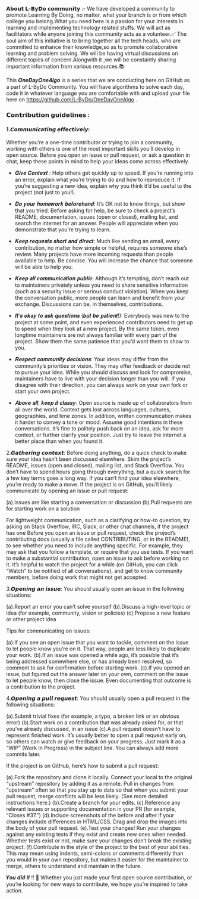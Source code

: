𝗔𝗯𝗼𝘂𝘁 𝗟-𝗕𝘆𝗗𝗼 𝗰𝗼𝗺𝗺𝘂𝗻𝗶𝘁𝘆  :-
We  have developed a community to promote Learning By Doing, no matter, what your branch is or from which college you belong.What you need here is a passion for your interests in learning and implementing technology related stuffs.
We will act as facilitators while anyone joining this community acts as a volunteer.✅
The soul aim of this initiative is to bring together all the tech heads, who are committed to enhance their knowledge,so as to promote collaborative learning and problem solving. We will be having virtual discussions on different topics of concern.Alongwith it ,we will be constantly sharing important information from various resources.📚 

 

This 𝑶𝒏𝒆𝑫𝒂𝒚𝑶𝒏𝒆𝑨𝒍𝒈𝒐 is a series that we are conducting here on GitHub as a part of L-ByDo Community.  You will have algorithms to solve each day, code it in whatever language you are comfortable with and upload your file here on https://github.com/L-ByDo/OneDayOneAlgo .


### 𝗖𝗼𝗻𝘁𝗿𝗶𝗯𝘂𝘁𝗶𝗼𝗻 𝗴𝘂𝗶𝗱𝗲𝗹𝗶𝗻𝗲𝘀 :

#### 1.𝘾𝙤𝙢𝙢𝙪𝙣𝙞𝙘𝙖𝙩𝙞𝙣𝙜 𝙚𝙛𝙛𝙚𝙘𝙩𝙞𝙫𝙚𝙡𝙮:  
Whether you’re a one-time contributor or trying to join a community, working with others is one of the most important skills you’ll develop in open source.
Before you open an issue or pull request, or ask a question in chat, keep these points in mind to help your ideas come across effectively.

 - 𝑮𝒊𝒗𝒆 𝑪𝒐𝒏𝒕𝒆𝒙𝒕 : Help others get quickly up to speed. If you’re running into an error, explain what you’re trying to do and how to reproduce it. If you’re suggesting a new idea, explain why you think it’d be useful to the project (not just to you!).

 - 𝑫𝒐 𝒚𝒐𝒖𝒓 𝒉𝒐𝒎𝒆𝒘𝒐𝒓𝒌 𝒃𝒆𝒇𝒐𝒓𝒆𝒉𝒂𝒏𝒅: It’s OK not to know things, but show that you tried. Before asking for help, be sure to check a project’s README, documentation, issues (open or closed), mailing list, and search the internet for an answer. People will appreciate when you demonstrate that you’re trying to learn.

 - 𝑲𝒆𝒆𝒑 𝒓𝒆𝒒𝒖𝒆𝒔𝒕𝒔 𝒔𝒉𝒐𝒓𝒕 𝒂𝒏𝒅 𝒅𝒊𝒓𝒆𝒄𝒕: Much like sending an email, every contribution, no matter how simple or helpful, requires someone else’s review. Many projects have more incoming requests than people available to help. Be concise. You will increase the chance that someone will be able to help you.

 - 𝑲𝒆𝒆𝒑 𝒂𝒍𝒍 𝒄𝒐𝒎𝒎𝒖𝒏𝒊𝒄𝒂𝒕𝒊𝒐𝒏 𝒑𝒖𝒃𝒍𝒊𝒄: Although it’s tempting, don’t reach out to maintainers privately unless you need to share sensitive information (such as a security issue or serious conduct violation). When you keep the conversation public, more people can learn and benefit from your exchange. Discussions can be, in themselves, contributions.

 - 𝑰𝒕’𝒔 𝒐𝒌𝒂𝒚 𝒕𝒐 𝒂𝒔𝒌 𝒒𝒖𝒆𝒔𝒕𝒊𝒐𝒏𝒔 (𝒃𝒖𝒕 𝒃𝒆 𝒑𝒂𝒕𝒊𝒆𝒏𝒕!): Everybody was new to the project at some point, and even experienced contributors need to get up to speed when they look at a new project. By the same token, even longtime maintainers are not always familiar with every part of the project. Show them the same patience that you’d want them to show to you.

 - 𝑹𝒆𝒔𝒑𝒆𝒄𝒕 𝒄𝒐𝒎𝒎𝒖𝒏𝒊𝒕𝒚 𝒅𝒆𝒄𝒊𝒔𝒊𝒐𝒏𝒔: Your ideas may differ from the community’s priorities or vision. They may offer feedback or decide not to pursue your idea. While you should discuss and look for compromise, maintainers have to live with your decision longer than you will. If you disagree with their direction, you can always work on your own fork or start your own project.

 - 𝑨𝒃𝒐𝒗𝒆 𝒂𝒍𝒍, 𝒌𝒆𝒆𝒑 𝒊𝒕 𝒄𝒍𝒂𝒔𝒔𝒚:  Open source is made up of collaborators from all over the world. Context gets lost across languages, cultures, geographies, and time zones. In addition, written communication makes it harder to convey a tone or mood. Assume good intentions in these conversations. It’s fine to politely push back on an idea, ask for more context, or further clarify your position. Just try to leave the internet a better place than when you found it.

2.𝙂𝙖𝙩𝙝𝙚𝙧𝙞𝙣𝙜 𝙘𝙤𝙣𝙩𝙚𝙭𝙩: Before doing anything, do a quick check to make sure your idea hasn’t been discussed elsewhere. Skim the project’s README, issues (open and closed), mailing list, and Stack Overflow. You don’t have to spend hours going through everything, but a quick search for a few key terms goes a long way.
If you can’t find your idea elsewhere, you’re ready to make a move. If the project is on GitHub, you’ll likely communicate by opening an issue or pull request:

(a).Issues are like starting a conversation or discussion
(b).Pull requests are for starting work on a solution

For lightweight communication, such as a clarifying or how-to question, try asking on Stack Overflow, IRC, Slack, or other chat channels, if the project has one
Before you open an issue or pull request, check the project’s contributing docs (usually a file called CONTRIBUTING, or in the README), to see whether you need to include anything specific. For example, they may ask that you follow a template, or require that you use tests.
If you want to make a substantial contribution, open an issue to ask before working on it. It’s helpful to watch the project for a while (on GitHub, you can click “Watch” to be notified of all conversations), and get to know community members, before doing work that might not get accepted.

3.𝙊𝙥𝙚𝙣𝙞𝙣𝙜 𝙖𝙣 𝙞𝙨𝙨𝙪𝙚: You should usually open an issue in the following situations:

(a).Report an error you can’t solve yourself
(b).Discuss a high-level topic or idea (for example, community, vision or policies)
(c).Propose a new feature or other project idea

Tips for communicating on issues:

(a).If you see an open issue that you want to tackle, comment on the issue to let people know you’re on it. That way, people are less likely to duplicate your work.
(b).If an issue was opened a while ago, it’s possible that it’s being addressed somewhere else, or has already been resolved, so comment to ask for confirmation before starting work.
(c).If you opened an issue, but figured out the answer later on your own, comment on the issue to let people know, then close the issue. Even documenting that outcome is a contribution to the project.

4.𝙊𝙥𝙚𝙣𝙞𝙣𝙜 𝙖 𝙥𝙪𝙡𝙡 𝙧𝙚𝙦𝙪𝙚𝙨𝙩: You should usually open a pull request in the following situations:

(a).Submit trivial fixes (for example, a typo, a broken link or an obvious error)
(b).Start work on a contribution that was already asked for, or that you’ve already discussed, in an issue
(c).A pull request doesn’t have to represent finished work. It’s usually better to open a pull request early on, so others can watch or give feedback on your progress. Just mark it as a “WIP” (Work in Progress) in the subject line. You can always add more commits later.

If the project is on GitHub, here’s how to submit a pull request:

(a).Fork the repository and clone it locally. Connect your local to the original “upstream” repository by adding it as a remote. Pull in changes from “upstream” often so that you stay up to date so that when you submit your pull request, merge conflicts will be less likely. (See more detailed instructions here.)
(b).Create a branch for your edits.
(c).Reference any relevant issues or supporting documentation in your PR (for example, “Closes #37.”)
(d).Include screenshots of the before and after if your changes include differences in HTML/CSS. Drag and drop the images into the body of your pull request.
(e).Test your changes! Run your changes against any existing tests if they exist and create new ones when needed. Whether tests exist or not, make sure your changes don’t break the existing project.
(f).Contribute in the style of the project to the best of your abilities. This may mean using indents, semi-colons or comments differently than you would in your own repository, but makes it easier for the maintainer to merge, others to understand and maintain in the future.

𝒀𝒐𝒖 𝒅𝒊𝒅 𝒊𝒕 !! 💯
Whether you just made your first open source contribution, or you’re looking for new ways to contribute, we hope you’re inspired to take action.




